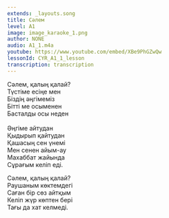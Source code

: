 ```yaml
---
extends: _layouts.song
title: Сәлем
level: A1
image: image_karaoke_1.png
author: NONE
audio: A1_1.m4a
youtube: https://www.youtube.com/embed/XBe9PhGZwQw
lessonId: CYR_A1_1_lesson
transcription: transcription 
---
```

Сәлем, қалың қалай?  
Түстіме есіңе мен  
Біздің әңгімеміз  
Бітті ме осыменен  
Басталды осы неден  
   
Әңгіме айтудан  
Қыдырып қайтудан  
Қашасың сен үнемі  
Мен сенен айым-ау  
Махаббат жайында  
Сұрағым келіп еді.

Сәлем, қалың қалай?  
Раушаным көктемдегі  
Саған бір сөз айтқым  
Келіп жүр көптен бері  
Тағы да хат келмеді.
